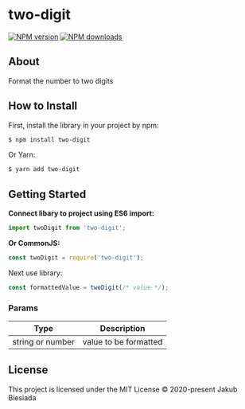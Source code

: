 # two-digit

[![NPM version](http://img.shields.io/npm/v/two-digit.svg?style=flat-square)](https://www.npmjs.com/package/two-digit)
[![NPM downloads](http://img.shields.io/npm/dm/two-digit.svg?style=flat-square)](https://www.npmjs.com/package/two-digit)

## About

Format the number to two digits

## How to Install

First, install the library in your project by npm:

```sh
$ npm install two-digit
```

Or Yarn:

```sh
$ yarn add two-digit
```

## Getting Started

**Connect libary to project using ES6 import:**

```js
import twoDigit from 'two-digit';
```

**Or CommonJS:**

```js
const twoDigit = require('two-digit');
```

Next use library:

```js
const formattedValue = twoDigit(/* value */);
```

### Params

| Type             | Description           |
| ---------------- | --------------------- |
| string or number | value to be formatted |

## License

This project is licensed under the MIT License © 2020-present Jakub Biesiada
